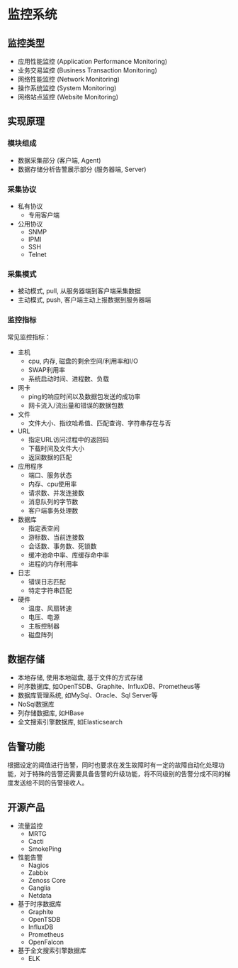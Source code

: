# 监控系统

## 监控类型

+ 应用性能监控 (Application Performance Monitoring)
+ 业务交易监控 (Business Transaction Monitoring)
+ 网络性能监控 (Network Monitoring)
+ 操作系统监控 (System Monitoring)
+ 网络站点监控 (Website Monitoring)

## 实现原理

### 模块组成

+ 数据采集部分 (客户端, Agent)
+ 数据存储分析告警展示部分 (服务器端, Server)

### 采集协议

+ 私有协议
  + 专用客户端
+ 公用协议
  + SNMP
  + IPMI
  + SSH
  + Telnet

### 采集模式

+ 被动模式, pull, 从服务器端到客户端采集数据
+ 主动模式, push, 客户端主动上报数据到服务器端

### 监控指标

常见监控指标：
+ 主机
  + cpu, 内存, 磁盘的剩余空间/利用率和I/O
  + SWAP利用率
  + 系统启动时间、进程数、负载
+ 网卡
  + ping的响应时间以及数据包发送的成功率
  + 网卡流入/流出量和错误的数据包数
+ 文件
  + 文件大小、指纹哈希值、匹配查询、字符串存在与否
+ URL
  + 指定URL访问过程中的返回码
  + 下载时间及文件大小
  + 返回数据的匹配
+ 应用程序
  + 端口、服务状态
  + 内存、cpu使用率
  + 请求数、并发连接数
  + 消息队列的字节数
  + 客户端事务处理数
+ 数据库
  + 指定表空间
  + 游标数、当前连接数
  + 会话数、事务数、死锁数
  + 缓冲池命中率、库缓存命中率
  + 进程的内存利用率
+ 日志
  + 错误日志匹配
  + 特定字符串匹配
+ 硬件
  + 温度、风扇转速
  + 电压、电源
  + 主板控制器
  + 磁盘阵列

## 数据存储

+ 本地存储, 使用本地磁盘, 基于文件的方式存储
+ 时序数据库, 如OpenTSDB、Graphite、InfluxDB、Prometheus等
+ 数据库管理系统, 如MySql、Oracle、Sql Server等
+ NoSql数据库
+ 列存储数据库, 如HBase
+ 全文搜索引擎数据库, 如Elasticsearch

## 告警功能

根据设定的阈值进行告警，同时也要求在发生故障时有一定的故障自动化处理功能，对于特殊的告警还需要具备告警的升级功能，将不同级别的告警分成不同的梯度发送给不同的告警接收人。

## 开源产品

+ 流量监控
  + MRTG
  + Cacti
  + SmokePing
+ 性能告警
  + Nagios
  + Zabbix
  + Zenoss Core
  + Ganglia
  + Netdata
+ 基于时序数据库
  + Graphite
  + OpenTSDB
  + InfluxDB
  + Prometheus
  + OpenFalcon
+ 基于全文搜索引擎数据库
  + ELK
